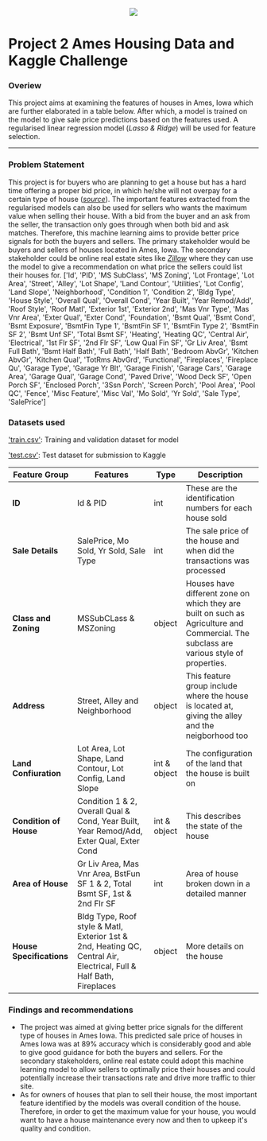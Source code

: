 <p align="center">
  <img src="https://git.generalassemb.ly/calvinpoh98/projects/blob/376f08ba4910010898d04898db817b12817a43c0/project_2/images/us%20house.jpg" />
</p>

# Project 2 Ames Housing Data and Kaggle Challenge

### Overiew
This project aims at examining the features of houses in Ames, Iowa which are further elaborated in a table below. After which, a model is trained on the model 
to give sale price predictions based on the features used. A regularised linear regression model (*Lasso & Ridge*) will be used for feature selection.

---
### Problem Statement
This project is for buyers who are planning to get a house but has a hard time offering a proper bid price, in which he/she will not overpay for a certain type of house ([*source*](https://www.businessinsider.com/the-biggest-signs-youre-overpaying-on-a-house-2019-7#:~:text=More%20than%2039%20million%20Americans,1.04%25%20for%20the%20same%20house.)). The important features extracted from the regularised models can also be used for sellers who wants the maximum value when selling their house. With a bid from the buyer and an ask from the seller, the transaction only goes through when both bid and ask matches. Therefore, this machine learning aims to provide better price signals for both the buyers and sellers. The primary stakeholder would be buyers and sellers of houses located in Ames, Iowa. The secondary stakeholder could be online real estate sites like [*Zillow*](https://www.zillow.com/) where they can use the model to give a recommendation on what price the sellers could list their houses for.
['Id', 'PID', 'MS SubClass', 'MS Zoning', 'Lot Frontage', 'Lot Area',
       'Street', 'Alley', 'Lot Shape', 'Land Contour', 'Utilities',
       'Lot Config', 'Land Slope', 'Neighborhood', 'Condition 1',
       'Condition 2', 'Bldg Type', 'House Style', 'Overall Qual',
       'Overall Cond', 'Year Built', 'Year Remod/Add', 'Roof Style',
       'Roof Matl', 'Exterior 1st', 'Exterior 2nd', 'Mas Vnr Type',
       'Mas Vnr Area', 'Exter Qual', 'Exter Cond', 'Foundation', 'Bsmt Qual',
       'Bsmt Cond', 'Bsmt Exposure', 'BsmtFin Type 1', 'BsmtFin SF 1',
       'BsmtFin Type 2', 'BsmtFin SF 2', 'Bsmt Unf SF', 'Total Bsmt SF',
       'Heating', 'Heating QC', 'Central Air', 'Electrical', '1st Flr SF',
       '2nd Flr SF', 'Low Qual Fin SF', 'Gr Liv Area', 'Bsmt Full Bath',
       'Bsmt Half Bath', 'Full Bath', 'Half Bath', 'Bedroom AbvGr',
       'Kitchen AbvGr', 'Kitchen Qual', 'TotRms AbvGrd', 'Functional',
       'Fireplaces', 'Fireplace Qu', 'Garage Type', 'Garage Yr Blt',
       'Garage Finish', 'Garage Cars', 'Garage Area', 'Garage Qual',
       'Garage Cond', 'Paved Drive', 'Wood Deck SF', 'Open Porch SF',
       'Enclosed Porch', '3Ssn Porch', 'Screen Porch', 'Pool Area', 'Pool QC',
       'Fence', 'Misc Feature', 'Misc Val', 'Mo Sold', 'Yr Sold', 'Sale Type',
       'SalePrice']

### Datasets used
['train.csv'](datasets/train.csv): Training and validation dataset for model

['test.csv'](datasets/train.csv): Test dataset for submission to Kaggle

|Feature Group|Features|Type|Description|
|---|---|---|---|
|**ID**| Id & PID| int| These are the identification numbers for each house sold|
|**Sale Details**| SalePrice, Mo Sold, Yr Sold, Sale Type| int | The sale price of the house and when did the transactions was processed|
|**Class and Zoning**| MSSubCLass & MSZoning| object| Houses have different zone on which they are built on such as Agriculture and Commercial. The subclass are various style of properties.|
|**Address**| Street, Alley and Neighborhood|object| This feature group include where the house is located at, giving the alley and the neigborhood too|
|**Land Confiuration**| Lot Area, Lot Shape, Land Contour, Lot Config, Land Slope |int & object| The configuration of the land that the house is built on|
|**Condition of House**| Condition 1 & 2, Overall Qual & Cond, Year Built, Year Remod/Add, Exter Qual, Exter Cond|int & object| This describes the state of the house|
|**Area of House**|Gr Liv Area, Mas Vnr Area, BstFun SF 1 & 2, Total Bsmt SF, 1st & 2nd Flr SF| int| Area of house broken down in a detailed manner|
|**House Specifications**| Bldg Type, Roof style & Matl, Exterior 1st & 2nd, Heating QC, Central Air, Electrical, Full & Half Bath, Fireplaces|object|More details on the house|



### Findings and recommendations
- The project was aimed at giving better price signals for the different type of houses in Ames Iowa. This predicted sale price of houses in Ames Iowa was at 89% accuracy which is considerably good and able to give good guidance for both the buyers and sellers. For the secondary stakeholders, online real estate could adopt this machine learning model to allow sellers to optimally price their houses and could potentially increase their transactions rate and drive more traffic to thier site.
- As for owners of houses that plan to sell their house, the most important feature identified by the models was overall condition of the house. Therefore, in order to get the maximum value for your house, you would want to have a house maintenance every now and then to upkeep it's quality and condition.

